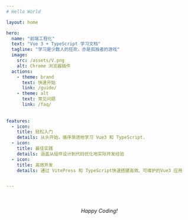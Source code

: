 ```yaml
---
# Hello World

layout: home

hero: 
  name: "前端工程化"
  text: "Vue 3 + TypeScript 学习文档"
  tagline: "学习是少数人的狂欢，亦是孤独者的游戏"
  image: 
    src: /assets/V.png
    alt: Chrome 浏览器插件
  actions:
    - theme: brand
      text: 快速开始
      link: /guide/
    - theme: alt
      text: 常见问题
      link: /faq/
      
      
features:  
  - icon: 
    title: 轻松入门
    details: 从头开始，循序渐进地学习 Vue3 和 TypeScript.
  - icon: 
    title: 最佳实践
    details: 涵盖从组件设计到代码优化地实际开发经验
  - icon: 
    title: 高效开发
    details: 通过 VitePress 和 TypeScript快速搭建高效、可维护的Vue3 应用


---
```


<div style = "text-align: center; margin-top: 50px;">
 <em> Happy Coding! </em>
</div> 




